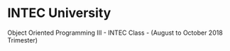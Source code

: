 # INTEC University

Object Oriented Programming III - INTEC Class - (August to October 2018 Trimester)
